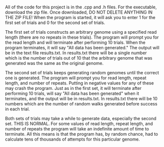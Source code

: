 All of the code for this project is in the .cpp and .h files. For the executable, download the zip file. Once downloaded, DO NOT DELETE ANYTHING IN THE ZIP FILE! 
When the program is started, it will ask you to enter 1 for the first set of trials and 0 for the second set of trials.

The first set of trials constructs an arbitrary genome using a specified read length (there are no repeats in these trials). 
The program will prompt you for the read length and will terminate after performing 10 trials. 
When the program terminates, it will say "All data has been generated."
The output will be in the text file results.txt. In results.txt there will be a single number which is the number of trials out of 10 that the arbitrary genome that was generated was the same as the original genome.

The second set of trials keeps generating random genomes until the correct one is generated. The program will prompt you for read length, repeat length, and number of repeats. 
Putting in negative values for any of these may crash the program. 
Just as in the first set, it will terminate after performing 10 trials, will say "All data has been generated" when it terminates, and the output will be in results.txt.
In results.txt there will be 10 numbers which are the number of random walks generated before success in each trial.

Both sets of trials may take a while to generate data, especially the second set. THIS IS NORMAL. 
For some values of read length, repeat length, and number of repeats the program will take an indefinite amount of time to terminate.
All this means is that the program has, by random chance, had to calculate tens of thousands of attempts for this particular genome. 
